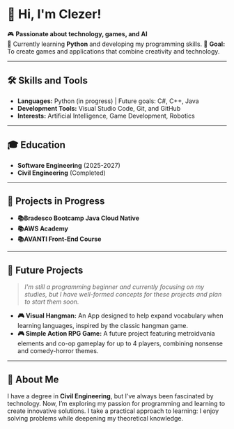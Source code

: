 # 👋 Hi, I'm Clezer!

🎮 **Passionate about technology, games, and AI**  
🌱 Currently learning **Python** and developing my programming skills.
🎯 **Goal:** To create games and applications that combine creativity and technology.

---

## 🛠️ Skills and Tools

- **Languages:** Python (in progress) | Future goals: C#, C++, Java  
- **Development Tools:** Visual Studio Code, Git, and GitHub  
- **Interests:** Artificial Intelligence, Game Development, Robotics  

---

## 🎓 Education

- **Software Engineering** (2025-2027)
- **Civil Engineering** (Completed)

---

## 🎲 Projects in Progress

- **📚Bradesco Bootcamp Java Cloud Native**
- **📚AWS Academy**
- **📚AVANTI Front-End Course**

---

## 🎯 Future Projects

> *I'm still a programming beginner and currently focusing on my studies, but I have well-formed concepts for these projects and plan to start them soon.*


- **🎮 Visual Hangman:** An App designed to help expand vocabulary when learning languages, inspired by the classic hangman game.  
- **🎮 Simple Action RPG Game:** A future project featuring metroidvania elements and co-op gameplay for up to 4 players, combining nonsense and comedy-horror themes.

---

## 📖 About Me

I have a degree in **Civil Engineering**, but I’ve always been fascinated by technology. Now, I’m exploring my passion for programming and learning to create innovative solutions. 
I take a practical approach to learning: I enjoy solving problems while deepening my theoretical knowledge.
